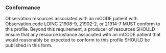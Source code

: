 ### Conformance

Observation resources associated with an mCODE patient with Observation.code LOINC 21908-9, 21902-2, or 21914-7 MUST conform to this profile. Beyond this requirement, a producer of resources SHOULD ensure that any resource instance associated with an mCODE patient that would reasonably be expected to conform to this profile SHOULD be published in this form.
